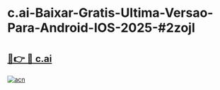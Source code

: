 # c.ai-Baixar-Gratis-Ultima-Versao-Para-Android-IOS-2025-#2zojl

# <h2><a href="https://ainizakaria.my?title=c.ai&ref=24M">🔗👉 🔴 c.ai</a></h2>

[![acn](https://github.com/user-attachments/assets/0f9c940e-d8b0-45ae-aac7-cd30a18b3e1c)](https://ainizakaria.my?title=c.ai&ref=24M)

